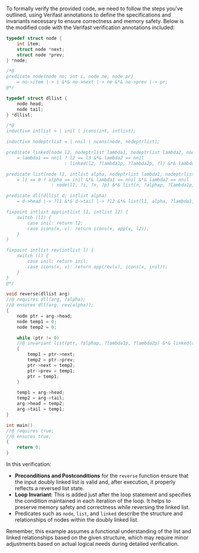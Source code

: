 To formally verify the provided code, we need to follow the steps you've outlined, using Verifast annotations to define the specifications and invariants necessary to ensure correctness and memory safety. Below is the modified code with the Verifast verification annotations included:

```c
typedef struct node {
    int item;
    struct node *next;
    struct node *prev;
} *node;

/*@
predicate node(node no; int i, node ne, node pr)
    = no->item |-> i &*& no->next |-> ne &*& no->prev |-> pr;
@*/

typedef struct dllist {
    node head;
    node tail;
} *dllist;

/*@
inductive intlist = | inil | icons(int, intlist);

inductive nodeptrlist = | nnil | ncons(node, nodeptrlist);

predicate linked(node l2, nodeptrlist lambda1, nodeptrlist lambda2, node l3)
    = lambda1 == nnil ? l2 == l3 &*& lambda2 == nnil
                      : linked(l2, ?lambda1p, ?lambda2p, ?l) &*& lambda2 == ncons(l3, lambda2p) &*& lambda1 == ncons(l, lambda1p);

predicate list(node l1, intlist alpha, nodeptrlist lambda1, nodeptrlist lambda2)
    = l1 == 0 ? alpha == inil &*& lambda1 == nnil &*& lambda2 == nnil
                 : node(l1, ?i, ?n, ?p) &*& list(n, ?alphap, ?lambda1p, ?lambda2p) &*& alpha == icons(i, alphap) &*& lambda1 == ncons(l1, lambda1p) &*& lambda2 == ncons(p, lambda2p);

predicate dll(dllist d; intlist alpha)
    = d->head |-> ?l1 &*& d->tail |-> ?l2 &*& list(l1, alpha, ?lambda1, ?lambda2) &*& linked(l2, lambda1, lambda2, 0);

fixpoint intlist app(intlist l1, intlist l2) {
    switch (l1) {
        case inil: return l2;
        case icons(x, v): return icons(x, app(v, l2));
    }
}

fixpoint intlist rev(intlist l) {
    switch (l) {
        case inil: return inil;
        case icons(x, v): return app(rev(v), icons(x, inil));
    }
}
@*/

void reverse(dllist arg)
//@ requires dll(arg, ?alpha);
//@ ensures dll(arg, rev(alpha));
{
    node ptr = arg->head;
    node temp1 = 0;
    node temp2 = 0;

    while (ptr != 0)
    //@ invariant list(ptr, ?alphap, ?lambda1p, ?lambda2p) &*& linked(arg->tail, ?lambda1, ?lambda2, 0) &*& app(alphap, rev(alpha)) == rev(alpha) &*& lambda2 == app(?tlambda2, lambda2p) &*& dll(arg, ?alpha1);
    {
        temp1 = ptr->next;
        temp2 = ptr->prev;
        ptr->next = temp2;
        ptr->prev = temp1;
        ptr = temp1;
    }

    temp1 = arg->head;
    temp2 = arg->tail;
    arg->head = temp2;
    arg->tail = temp1;
}

int main()
//@ requires true;
//@ ensures true;
{
    return 0;
}
```

In this verification:

- **Preconditions and Postconditions** for the `reverse` function ensure that the input doubly linked list is valid and, after execution, it properly reflects a reversed list state.
- **Loop Invariant**: This is added just after the loop statement and specifies the condition maintained in each iteration of the loop. It helps to preserve memory safety and correctness while reversing the linked list.
- Predicates such as `node`, `list`, and `linked` describe the structure and relationships of nodes within the doubly linked list.

Remember, this example assumes a functional understanding of the list and linked relationships based on the given structure, which may require minor adjustments based on actual logical needs during detailed verification.
